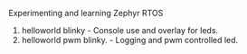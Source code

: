 Experimenting and learning Zephyr RTOS

1. helloworld blinky - Console use and overlay for leds.
2. helloworld pwm blinky. - Logging and pwm controlled led.

